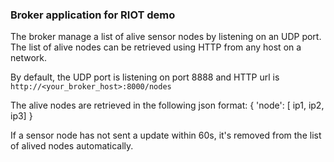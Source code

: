 ### Broker application for RIOT demo

The broker manage a list of alive sensor nodes by listening on an UDP port.
The list of alive nodes can be retrieved using HTTP from any host on a
network.

By default, the UDP port is listening on port 8888 and HTTP url is
`http://<your_broker_host>:8000/nodes`

The alive nodes are retrieved in the following json format:
{ 'node':
 [ ip1, ip2, ip3]
}

If a sensor node has not sent a update within 60s, it's removed from the
list of alived nodes automatically.
